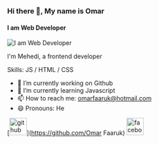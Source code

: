 

### Hi there 👋, My name is Omar
#### I am Web Developer
![I am Web Developer](https://arturssmirnovs.github.io/github-profile-readme-generator/images/banner.png)

I'm Mehedi, a frontend developer

Skills:  JS / HTML / CSS

- 🔭 I’m currently working on Github 
- 🌱 I’m currently learning Javascript 
- 📫 How to reach me: omarfaaruk@hotmail.com 
- 😄 Pronouns: He 


[<img src='https://cdn.jsdelivr.net/npm/simple-icons@3.0.1/icons/github.svg' alt='github' height='40'>](https://github.com/Omar Faaruk)  [<img src='https://cdn.jsdelivr.net/npm/simple-icons@3.0.1/icons/facebook.svg' alt='facebook' height='40'>](https://www.facebook.com/https://m.facebook.com/)  
 
